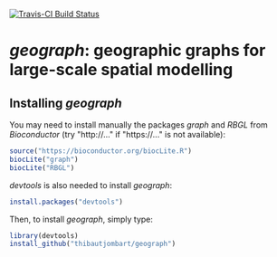 [![Travis-CI Build Status](https://travis-ci.org/thibautjombart/geograph.svg?branch=master)](https://travis-ci.org/thibautjombart/geograph)



*geograph*: geographic graphs for large-scale spatial modelling
=================================================


Installing *geograph*
-------------
You may need to install manually the packages *graph* and *RBGL* from *Bioconductor* (try "http://..." if "https://..." is not available):
```r
source("https://bioconductor.org/biocLite.R")
biocLite("graph")
biocLite("RBGL")
```

*devtools* is also needed to install *geograph*:
```r
install.packages("devtools")
```


Then, to install *geograph*, simply type:
```r
library(devtools)
install_github("thibautjombart/geograph")
```


